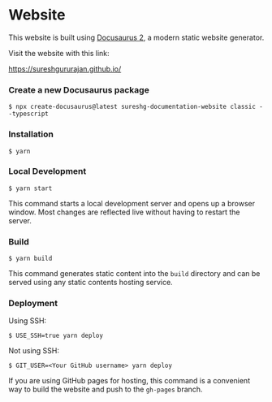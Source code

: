 # Website

This website is built using [Docusaurus 2](https://docusaurus.io/), a modern static website generator.

Visit the website with this link:

https://sureshgururajan.github.io/

### Create a new Docusaurus package

```
$ npx create-docusaurus@latest sureshg-documentation-website classic --typescript
```

### Installation

```
$ yarn
```

### Local Development

```
$ yarn start
```

This command starts a local development server and opens up a browser window. Most changes are reflected live without having to restart the server.

### Build

```
$ yarn build
```

This command generates static content into the `build` directory and can be served using any static contents hosting service.

### Deployment

Using SSH:

```
$ USE_SSH=true yarn deploy
```

Not using SSH:

```
$ GIT_USER=<Your GitHub username> yarn deploy
```

If you are using GitHub pages for hosting, this command is a convenient way to build the website and push to the `gh-pages` branch.
